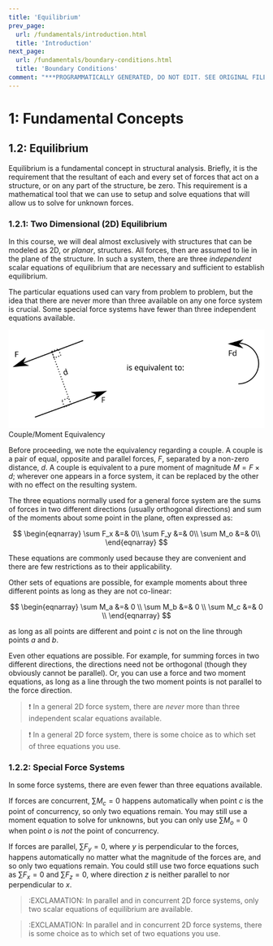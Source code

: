 ```yaml
---
title: 'Equilibrium'
prev_page:
  url: /fundamentals/introduction.html
  title: 'Introduction'
next_page:
  url: /fundamentals/boundary-conditions.html
  title: 'Boundary Conditions'
comment: "***PROGRAMMATICALLY GENERATED, DO NOT EDIT. SEE ORIGINAL FILES IN /content***"
---
```

# 1: Fundamental Concepts
## 1.2: Equilibrium

Equilibrium is a fundamental concept in structural analysis.  Briefly,
it is the requirement that the resultant of each and every set of
forces that act on a structure, or on any part of the structure, be
zero.  This requirement is a mathematical tool that we can use to
setup and solve equations that will allow us to solve for unknown
forces.

### 1.2.1: Two Dimensional (2D) Equilibrium

In this course, we will deal almost exclusively with structures that
can be modeled as 2D, or *planar*, structures.  All forces, then are
assumed to lie in the plane of the structure.  In such a system, there
are three *independent* scalar equations of equilibrium that are
necessary and sufficient to establish equilibrium.

The particular equations used can vary from problem to problem, but
the idea that there are never more than three available on any one
force system is crucial.  Some special force systems have fewer than
three independent equations available.

![Couple/Moment Equivalency](images/couple-1.svg)
Couple/Moment Equivalency

Before proceeding, we note the equivalency regarding a couple.  A
couple is a pair of equal, opposite and parallel forces, $F$,
separated by a non-zero distance, $d$.  A couple is equivalent
to a pure moment of magnitude $M = F \times d$; wherever one
appears in a force system, it can be replaced by the other with no
effect on the resulting system.

The three equations normally used for a general force system are the
sums of forces in two different directions (usually orthogonal
directions) and sum of the moments about some point in the plane,
often expressed as:

$$
\begin{eqnarray}
\sum F_x &=& 0\\
\sum F_y &=& 0\\
\sum M_o &=& 0\\
\end{eqnarray}
$$

These equations are commonly used because they are convenient and
there are few restrictions as to their applicability.

Other sets of equations are possible, for example moments about three
different points as long as they are not co-linear:

$$
\begin{eqnarray}
\sum M_a &=& 0 \\
\sum M_b &=& 0 \\
\sum M_c &=& 0 \\
\end{eqnarray} 
$$

as long as all points are different and point *c* is not on the line
through points *a* and *b*.

Even other equations are possible.  For example, for summing forces in
two different directions, the directions need not be orthogonal
(though they obviously cannot be parallel).  Or, you can use a force
and two moment equations, as long as a line through the two moment
points is not parallel to the force direction.


> :exclamation: In a general 2D force system, there are *never* more
> than three independent scalar equations available.

> :exclamation: In a general 2D force system, there is some choice as
> to which set of three equations you use.

### 1.2.2: Special Force Systems


In some force systems, there are even fewer than three equations available.

If forces are concurrent, $\sum M_c = 0$ happens automatically
when point *c* is the point of concurrency, so only two equations
remain.  You may still use a moment equation to solve for unknowns,
but you can only use $\sum M_o = 0$ when point *o* is *not* the
point of concurrency.

If forces are parallel, $\sum F_y = 0$, where *y* is
perpendicular to the forces, happens automatically no matter what the
magnitude of the forces are, and so only two equations remain.  You
could still use two force equations such as $\sum F_x = 0$ and
$\sum F_z = 0$, where direction *z* is neither parallel to nor
perpendicular to *x*.

> :EXCLAMATION: In parallel and in concurrent 2D force systems, only two
> scalar equations of equilibrium are available.

> :EXCLAMATION: In parallel and in concurrent 2D force systems, there
> is some choice as to which set of two equations you use.
   
